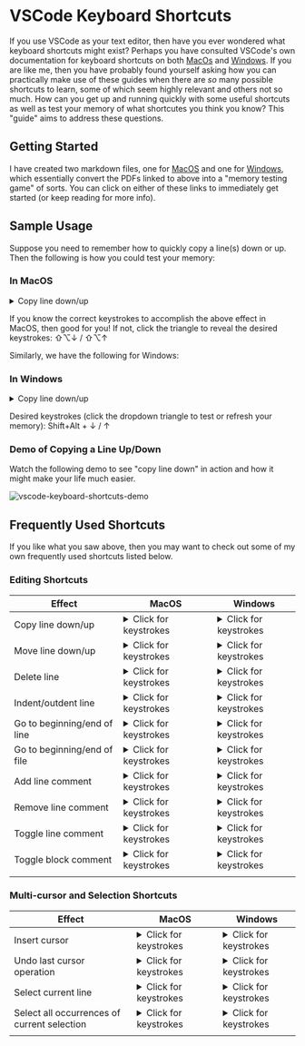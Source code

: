# VSCode Keyboard Shortcuts

If you use VSCode as your text editor, then have you ever wondered what keyboard shortcuts might exist? Perhaps you have consulted VSCode's own documentation for keyboard shortcuts on both [MacOs](https://github.com/daniel-farlow/VSCode-Keyboard-Shortcuts/blob/master/VSCode%20Keyboard%20Shortcuts%20(MacOS).pdf) and [Windows](https://github.com/daniel-farlow/VSCode-Keyboard-Shortcuts/blob/master/VSCode%20Keyboard%20Shortcuts%20(Windows).pdf). If you are like me, then you have probably found yourself asking how you can practically make use of these guides when there are *so* many possible shortcuts to learn, some of which seem highly relevant and others not so much. How can you get up and running quickly with some useful shortcuts as well as test your memory of what shortcutes you think you know? This "guide" aims to address these questions.

## Getting Started

I have created two markdown files, one for [MacOS](https://github.com/daniel-farlow/VSCode-Keyboard-Shortcuts/blob/master/vscode-keyboard-shortcuts-macos.md) and one for [Windows](https://github.com/daniel-farlow/VSCode-Keyboard-Shortcuts/blob/master/vscode-keyboard-shortcuts-windows.md), which essentially convert the PDFs linked to above into a "memory testing game" of sorts. You can click on either of these links to immediately get started (or keep reading for more info).

## Sample Usage

Suppose you need to remember how to quickly copy a line(s) down or up. Then the following is how you could test your memory:


### In MacOS
<details><summary>Copy line down/up</summary>⇧⌥↓ / ⇧⌥↑</details>

If you know the correct keystrokes to accomplish the above effect in MacOS, then good for you! If not, click the triangle to reveal the desired keystrokes: ⇧⌥↓ / ⇧⌥↑

Similarly, we have the following for Windows:

### In Windows
<details><summary>Copy line down/up</summary>Shift+Alt + ↓ / ↑</details>

Desired keystrokes (click the dropdown triangle to test or refresh your memory): Shift+Alt + ↓ / ↑

### Demo of Copying a Line Up/Down

Watch the following demo to see "copy line down" in action and how it might make your life much easier.

![vscode-keyboard-shortcuts-demo](https://user-images.githubusercontent.com/52146855/64067591-13250800-cbf9-11e9-815b-1600490b44b3.gif)

## Frequently Used Shortcuts

If you like what you saw above, then you may want to check out some of my own frequently used shortcuts listed below.

### Editing Shortcuts

| **Effect** | **MacOS** | **Windows** |
| ------ | ----- | ------- |
| Copy line down/up | <details><summary>Click for keystrokes</summary>⇧⌥↓ / ⇧⌥↑</details>| <details><summary>Click for keystrokes</summary>Shift+Alt + ↓ / ↑</details> |
| Move line down/up | <details><summary>Click for keystrokes</summary>⌥↓ / ⌥↑</details> | <details><summary>Click for keystrokes</summary>Alt+ ↑ / ↓</details>|
| Delete line | <details><summary>Click for keystrokes</summary>⇧⌘K</details> | <details><summary>Click for keystrokes</summary>Ctrl+Shift+K</details>|
| Indent/outdent line | <details><summary>Click for keystrokes</summary>⌘] / ⌘[</details> | <details><summary>Click for keystrokes</summary>Ctrl+] / [</details>|
| Go to beginning/end of line | <details><summary>Click for keystrokes</summary>←⌘ / ⌘→</details> | <details><summary>Click for keystrokes</summary>Home / End</details>|
| Go to beginning/end of file | <details><summary>Click for keystrokes</summary>⌘↑ / ⌘↓</details> | <details><summary>Click for keystrokes</summary>Ctrl+Home / Ctrl+End</details>|
| Add line comment | <details><summary>Click for keystrokes</summary>⌘K ⌘C</details> | <details><summary>Click for keystrokes</summary>Ctrl+K Ctrl+C</details>|
| Remove line comment | <details><summary>Click for keystrokes</summary>⌘K ⌘U</details> | <details><summary>Click for keystrokes</summary>Ctrl+K Ctrl+U</details>|
| Toggle line comment | <details><summary>Click for keystrokes</summary>⌘/</details> | <details><summary>Click for keystrokes</summary>Ctrl+/</details>|
| Toggle block comment | <details><summary>Click for keystrokes</summary>⇧⌥A</details> | <details><summary>Click for keystrokes</summary>Shift+Alt+A</details>|
|<img width=225/>|<img width=200/>| |

### Multi-cursor and Selection Shortcuts

| **Effect** | **MacOS** | **Windows** |
| ------ | ----- | ------- |
| Insert cursor | <details><summary>Click for keystrokes</summary>⌥ + click</details> | <details><summary>Click for keystrokes</summary>Alt+Click</details>|
| Undo last cursor operation | <details><summary>Click for keystrokes</summary>⌘U</details> | <details><summary>Click for keystrokes</summary>Ctrl+U</details>|
| Select current line | <details><summary>Click for keystrokes</summary>⌘L</details> | <details><summary>Click for keystrokes</summary>Ctrl+L</details>|
| Select all occurrences of current selection | <details><summary>Click for keystrokes</summary>⇧⌘L</details> | <details><summary>Click for keystrokes</summary>Ctrl+Shift+L</details>|
|<img width=325/>|<img width=200/>| |
